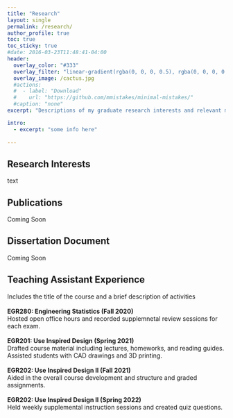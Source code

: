 ```yaml
---
title: "Research"
layout: single
permalink: /research/
author_profile: true
toc: true
toc_sticky: true
#date: 2016-03-23T11:48:41-04:00
header:
  overlay_color: "#333"
  overlay_filter: "linear-gradient(rgba(0, 0, 0, 0.5), rgba(0, 0, 0, 0.5))"
  overlay_image: /cactus.jpg
  #actions:
  #  - label: "Download"
  #    url: "https://github.com/mmistakes/minimal-mistakes/"
  #caption: "none"
excerpt: "Descriptions of my graduate research interests and relevant material."

intro: 
  - excerpt: "some info here"   
   
---
```


## Research Interests
text
## Publications
Coming Soon
## Dissertation Document
Coming Soon
## Teaching Assistant Experience
 Includes the title of the course and a brief description of activities<br><br>
**EGR280: Engineering Statistics (Fall 2020)** <br> 
Hosted open office hours and recorded supplemnetal review sessions for each exam. 
<br><br>
**EGR201: Use Inspired Design (Spring 2021)**<br>
Drafted course material including lectures, homeworks, and reading guides. Assisted students with CAD drawings and 3D printing.  
<br>
**EGR202: Use Inspired Design II (Fall 2021)**<br>
Aided in the overall course development and structure and graded assignments.
<br><br>
**EGR202: Use Inspired Design II (Spring 2022)**<br>
Held weekly supplemental instruction sessions and created quiz questions. 
<br><br>
